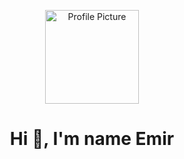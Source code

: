 <!-- Profil Görseli -->
<p align="center">
  <img src="https://avatars.githubusercontent.com/jmans1" width="150" alt="Profile Picture"/>
</p>

<h1 align="center">Hi 👋, I'm name Emir </h1>

<!--
**jmans1/jmans1** is a ✨ _special_ ✨ repository because its `README.md` (this file) appears on your GitHub profile.

Here are some ideas to get you started:

- 🔭 I’m currently working on ...
- 🌱 I’m currently learning ...
- 👯 I’m looking to collaborate on ...
- 🤔 I’m looking for help with ...
- 💬 Ask me about ...
- 📫 How to reach me: ...
- 😄 Pronouns: ...
- ⚡ Fun fact: ...
-->
